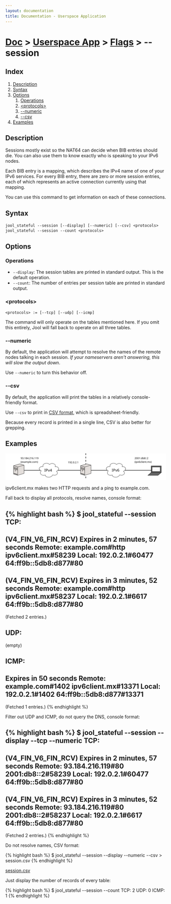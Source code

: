 ```yaml
---
layout: documentation
title: Documentation - Userspace Application
---
```


# [Doc](doc-index.html) > [Userspace App](doc-index.html#userspace-application) > [Flags](usr-flags.html) > \--session

## Index

1. [Description](#description)
2. [Syntax](#syntax)
3. [Options](#options)
   1. [Operations](#operations)
   2. [&lt;protocols&gt;](#ltprotocolsgt)
   3. [\--numeric](#numeric)
   4. [\--csv](#csv)
4. [Examples](#examples)

## Description

Sessions mostly exist so the NAT64 can decide when BIB entries should die. You can also use them to know exactly who is speaking to your IPv6 nodes.

Each BIB entry is a mapping, which describes the IPv4 name of one of your IPv6 services. For every BIB entry, there are zero or more session entries, each of which represents an active connection currently using that mapping.

You can use this command to get information on each of these connections.

## Syntax

	jool_stateful --session [--display] [--numeric] [--csv] <protocols>
	jool_stateful --session --count <protocols>

## Options

### Operations

* `--display`: The session tables are printed in standard output. This is the default operation.
* `--count`: The number of entries per session table are printed in standard output.

### &lt;protocols&gt;

	<protocols> := [--tcp] [--udp] [--icmp]

The command will only operate on the tables mentioned here. If you omit this entirely, Jool will fall back to operate on all three tables.

### \--numeric

By default, the application will attempt to resolve the names of the remote nodes talking in each session. _If your nameservers aren't answering, this will slow the output down_.

Use `--numeric` to turn this behavior off.

### \--csv

By default, the application will print the tables in a relatively console-friendly format.

Use `--csv` to print in <a href="http://en.wikipedia.org/wiki/Comma-separated_values" target="_blank">CSV format</a>, which is spreadsheet-friendly.

Because every record is printed in a single line, CSV is also better for grepping.

## Examples

![Fig.1 - Session sample network](images/usr-session.svg)

ipv6client.mx makes two HTTP requests and a ping to example.com.

Fall back to display all protocols, resolve names, console format:

{% highlight bash %}
$ jool_stateful --session
TCP:
---------------------------------
(V4_FIN_V6_FIN_RCV) Expires in 2 minutes, 57 seconds
Remote: example.com#http	ipv6client.mx#58239
Local: 192.0.2.1#60477		64:ff9b::5db8:d877#80
---------------------------------
(V4_FIN_V6_FIN_RCV) Expires in 3 minutes, 52 seconds
Remote: example.com#http	ipv6client.mx#58237
Local: 192.0.2.1#6617		64:ff9b::5db8:d877#80
---------------------------------
  (Fetched 2 entries.)

UDP:
---------------------------------
  (empty)

ICMP:
---------------------------------
Expires in 50 seconds
Remote: example.com#1402	ipv6client.mx#13371
Local: 192.0.2.1#1402		64:ff9b::5db8:d877#13371
---------------------------------
  (Fetched 1 entries.)
{% endhighlight %}

Filter out UDP and ICMP, do not query the DNS, console format:

{% highlight bash %}
$ jool_stateful --session --display --tcp --numeric
TCP:
---------------------------------
(V4_FIN_V6_FIN_RCV) Expires in 2 minutes, 57 seconds
Remote: 93.184.216.119#80	2001:db8::2#58239
Local: 192.0.2.1#60477		64:ff9b::5db8:d877#80
---------------------------------
(V4_FIN_V6_FIN_RCV) Expires in 3 minutes, 52 seconds
Remote: 93.184.216.119#80	2001:db8::2#58237
Local: 192.0.2.1#6617		64:ff9b::5db8:d877#80
---------------------------------
  (Fetched 2 entries.)
{% endhighlight %}

Do not resolve names, CSV format:

{% highlight bash %}
$ jool_stateful --session --display --numeric --csv > session.csv
{% endhighlight %}

[session.csv](obj/session.csv)

Just display the number of records of every table:

{% highlight bash %}
$ jool_stateful --session --count
TCP: 2
UDP: 0
ICMP: 1
{% endhighlight %}

